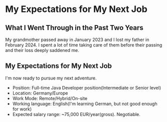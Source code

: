 # My Expectations for My Next Job


## What I Went Through in the Past Two Years

My grandmother passed away in January 2023 and I lost my father in February 2024. I spent a lot of time taking care of them before their passing and their loss deeply saddened me.

## My Expectations for My Next Job
I'm now ready to pursue my next adventure.


* Position: Full-time Java Developer position(Intermediate or Senior level)
* Location: Germany/Europe
* Work Mode: Remote/Hybrid/On-site
* Working language: English(I'm learning German, but not good enough for work)
* Expected salary range: ~75,000 EUR/year(gross). Negotiable.

